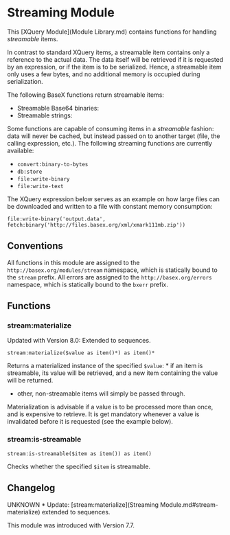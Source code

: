 
# Streaming Module
 


 
This [XQuery Module](Module Library.md) contains functions for handling _streamable_ items. 

 
In contrast to standard XQuery items, a streamable item contains only a reference to the actual data. The data itself will be retrieved if it is requested by an expression, or if the item is to be serialized. Hence, a streamable item only uses a few bytes, and no additional memory is occupied during serialization. 

 
The following BaseX functions return streamable items: 

  * Streamable Base64 binaries: 
  * Streamable strings: 
 
Some functions are capable of consuming items in a _streamable_ fashion: data will never be cached, but instead passed on to another target (file, the calling expression, etc.). The following streaming functions are currently available: 

  * `convert:binary-to-bytes`
 * `db:store`
 * `file:write-binary`
 * `file:write-text`
 
The XQuery expression below serves as an example on how large files can be downloaded and written to a file with constant memory consumption: 

 
    file:write-binary('output.data', fetch:binary('http://files.basex.org/xml/xmark111mb.zip'))

 
## Conventions

All functions in this module are assigned to the `http://basex.org/modules/stream` namespace, which is statically bound to the `stream` prefix. All errors are assigned to the `http://basex.org/errors` namespace, which is statically bound to the `bxerr` prefix. 

 
## Functions

### stream:materialize

Updated with Version 8.0: Extended to sequences. 


`stream:materialize($value as item()*) as item()*`

Returns a materialized instance of the specified `$value`:  * if an item is streamable, its value will be retrieved, and a new item containing the value will be returned. 
 * other, non-streamable items will simply be passed through. 

 Materialization is advisable if a value is to be processed more than once, and is expensive to retrieve. It is get mandatory whenever a value is invalidated before it is requested (see the example below). 


### stream:is-streamable

`stream:is-streamable($item as item()) as item()`

Checks whether the specified `$item` is streamable. 

 
## Changelog
UNKNOWN * Update: [stream:materialize](Streaming Module.md#stream-materialize) extended to sequences. 

This module was introduced with Version 7.7. 

